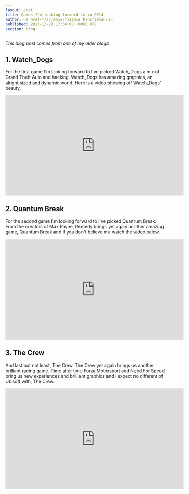 ```yaml
---
layout: post
title: Games I'm looking forward to in 2014
author: <a href="/a/jamie/">Jamie Mansfield</a>
published: 2013-12-29 17:34:00 +0000 UTC
section: blog
---
```

*This blog post comes from one of my older blogs*

<h2><b>1. Watch_Dogs</b></h2>

<p>
For the first game I'm looking forward to I've picked Watch_Dogs a mix of Grand Theft Auto and hacking. Watch_Dogs has amazing graphics, an alright sized and dynamic world. Here is a video showing off Watch_Dogs' beauty.
</p>
<iframe width="560" height="315" src="https://www.youtube.com/embed/cs5_Ddq7s0o" frameborder="0" allowfullscreen></iframe>

<h2><b>2. Quantum Break</b></h2>

<p>
For the second game I'm looking forward to I've picked Quantum Break. From the creators of Max Payne, Remedy brings yet again another amazing game, Quantum Break and if you don't believe me watch the video below.
</p>
<iframe width="560" height="315" src="https://www.youtube.com/embed/E087GDdXYl4" frameborder="0" allowfullscreen></iframe>

<h2><b>3. The Crew</b></h2>

<p>
And last but not least, The Crew. The Crew yet again brings us another brilliant racing game. Time after time Forza Motorsport and Need For Speed bring us new experiences and brilliant graphics and I expect no different of Ubisoft with, The Crew.
</p>
<iframe width="560" height="315" src="https://www.youtube.com/embed/d4JnshyKOOQ" frameborder="0" allowfullscreen></iframe>
